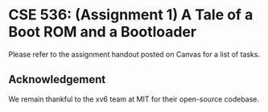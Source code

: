 # CSE 536: (Assignment 1) A Tale of a Boot ROM and a Bootloader

Please refer to the assignment handout posted on Canvas for a list of tasks.

## Acknowledgement

We remain thankful to the xv6 team at MIT for their open-source codebase. 
